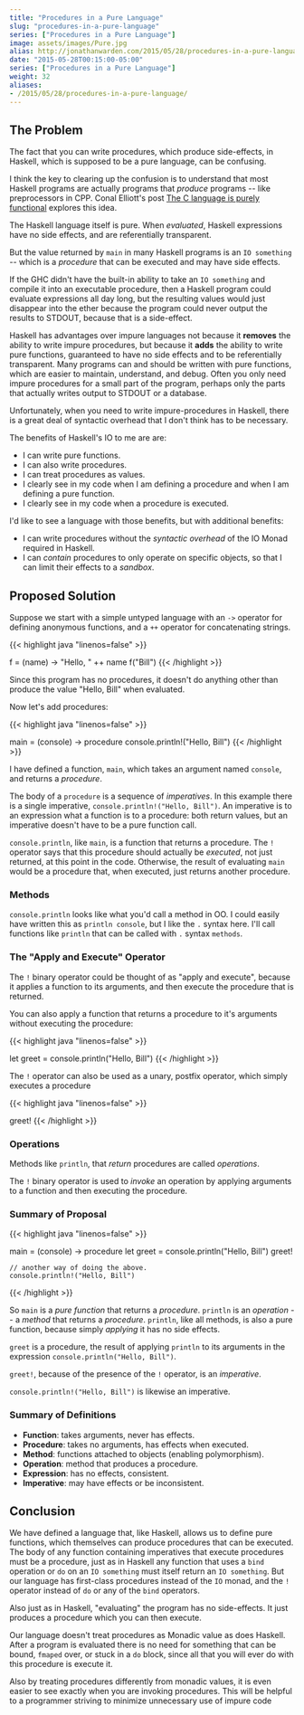 ```yaml
---
title: "Procedures in a Pure Language"
slug: "procedures-in-a-pure-language"
series: ["Procedures in a Pure Language"]
image: assets/images/Pure.jpg
alias: http://jonathanwarden.com/2015/05/28/procedures-in-a-pure-language/
date: "2015-05-28T00:15:00-05:00"
series: ["Procedures in a Pure Language"]
weight: 32
aliases:
- /2015/05/28/procedures-in-a-pure-language/
---
```


## The Problem

The fact that you can write procedures, which produce side-effects, in Haskell, which is supposed to be a pure language, can be confusing.

I think the key to clearing up the confusion is to understand that most Haskell programs are actually programs that *produce* programs -- like preprocessors in CPP.  Conal Elliott's post <a href="http://conal.net/blog/posts/the-c-language-is-purely-functional">The C language is purely functional</a> explores this idea.

The Haskell language itself is pure.  When *evaluated*, Haskell expressions have no side effects, and are referentially transparent.

But the value returned by `main` in many Haskell programs is an `IO something` -- which is a *procedure* that can be executed and may have side effects.

If the GHC didn't have the built-in ability to take an `IO something` and compile it into an executable procedure, then a Haskell program could evaluate expressions all day long, but the resulting values would just disappear into the ether because the program could never output the results to STDOUT, because that is a side-effect.

Haskell has advantages over impure languages not because it <strong>removes</strong> the ability to write impure procedures, but because it <strong>adds</strong> the ability to write pure functions, guaranteed to have no side effects and to be referentially transparent. Many programs can and should be written with pure functions, which are easier to maintain, understand, and debug.  Often you only need impure procedures for a small part of the program, perhaps only the parts that actually writes output to STDOUT or a database.

Unfortunately, when you need to write impure-procedures in Haskell, there is a great deal of syntactic overhead that I don't think has to be necessary.

The benefits of Haskell's IO to me are are:

 - I can write pure functions.
 - I can also write procedures.
 - I can treat procedures as values.
 - I clearly see in my code when I am defining a procedure and when I am defining a pure function.
 - I clearly see in my code when a procedure is executed.


I'd like to see a language with those benefits, but with additional benefits:

- I can write procedures without the *syntactic overhead* of the IO Monad required in Haskell.
- I can *contain* procedures to only operate on specific objects, so that I can limit their effects to a *sandbox*.

## Proposed Solution

Suppose we start with a simple untyped language with an `->` operator for defining anonymous functions, and a `++` operator for concatenating strings.

{{< highlight java "linenos=false" >}}

f = (name) -> "Hello, " ++ name
f("Bill")
{{< /highlight >}}

Since this program has no procedures, it doesn't do anything other than produce the value "Hello, Bill" when evaluated.

Now let's add procedures:

{{< highlight java "linenos=false" >}}

main = (console) -> procedure
	console.println!("Hello, Bill")
{{< /highlight >}}

I have defined a function, `main`, which takes an argument named `console`, and returns a *procedure*.

The body of a `procedure` is a sequence of *imperatives*.  In this example there is a single imperative, `console.println!("Hello, Bill")`.  An imperative is to an expression what a function is to a procedure: both return values, but an imperative doesn't have to be a pure function call.

`console.println`, like `main`, is a function that returns a procedure.  The `!` operator says that this procedure should actually be *executed*, not just returned, at this point in the code.  Otherwise, the result of evaluating `main` would be a procedure that, when executed, just returns another procedure.

### Methods

`console.println` looks like what you'd call a method in OO. I could easily have written this as `println console`, but I like the `.` syntax here.  I'll call functions like `println` that can be called with `.` syntax `methods`.
 
### The "Apply and Execute" Operator

The `!` binary operator could be thought of as "apply and execute", because it applies a function to its arguments, and then execute the procedure that is returned.

You can also apply a function that returns a procedure to it's arguments without executing the procedure:

{{< highlight java "linenos=false" >}}

let greet = console.println("Hello, Bill")
{{< /highlight >}}

The `!` operator can also be used as a unary, postfix operator, which simply executes a procedure

{{< highlight java "linenos=false" >}}

greet!
{{< /highlight >}}

### Operations

Methods like `println`, that *return* procedures are called *operations*.

The `!` binary operator is used to *invoke* an operation by applying arguments to a function and then executing the procedure.

### Summary of Proposal

{{< highlight java "linenos=false" >}}

main = (console) -> procedure
	let greet = console.println("Hello, Bill")
	greet!

	// another way of doing the above.
	console.println!("Hello, Bill") 
{{< /highlight >}}

So `main` is a *pure function* that returns a *procedure*.  `println` is an *operation* -- a *method* that returns a *procedure*.  `println`, like all methods, is also a pure function, because simply *applying* it has no side effects.

`greet` is a procedure, the result of applying `println` to its arguments in the expression `console.println("Hello, Bill")`.

`greet!`, because of the presence of the `!` operator, is an *imperative*.

`console.println!("Hello, Bill")` is likewise an imperative.

### Summary of Definitions


- **Function**: takes arguments, never has effects.
- **Procedure**: takes no arguments, has effects when executed.
- **Method**: functions attached to objects (enabling polymorphism).
- **Operation**: method that produces a procedure.
- **Expression**: has no effects, consistent.
- **Imperative**: may have effects or be inconsistent.

## Conclusion

We have defined a language that, like Haskell, allows us to define pure functions, which themselves can produce procedures that can be executed.  The body of any function containing imperatives that execute procedures must be a procedure, just as in Haskell any function that uses a `bind` operation or `do` on an `IO something` must itself return an `IO something`.  But our language has first-class procedures instead of the `IO` monad, and the `!` operator instead of `do` or any of the `bind` operators.

Also just as in Haskell, "evaluating" the program has no side-effects.  It just produces a procedure which you can then execute.

Our language doesn't treat procedures as Monadic value as does Haskell.  After a program is evaluated there is no need for something that can be bound, `fmaped` over, or stuck in a `do` block, since all that you will ever do with this procedure is execute it.

Also by treating procedures differently from monadic values, it is even easier to see exactly when you are invoking procedures.  This will be helpful to a programmer striving to minimize unnecessary use of impure code


